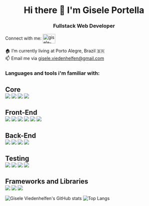 <h1 align="center">Hi there 👋 I'm Gisele Portella</h1>
<h3 align="center">Fullstack Web Developer</h3>

<p>
<span align="left">Connect with me:</span>
<a href="https://www.linkedin.com/in/gisele-viedenhelfen-6a7940212/" target="_blank"><img align="center" src="https://raw.githubusercontent.com/rahuldkjain/github-profile-readme-generator/master/src/images/icons/Social/linked-in-alt.svg" alt="gisele-viedenhelfen-portella" height="30" width="40" /></a>
</p>

   🏠 I’m currently living at Porto Alegre, Brazil 🇧🇷 </br>
   📫 Email me via gisele.viedenhelfen@gmail.com</br>

<h3 align="left">Languages and tools i'm familiar with:</h3>
<section style="">
<h2 style="margin-bottom: 0"> Core </h2>
<img src="https://img.shields.io/badge/JavaScript-F7DF1E?style=for-the-badge&logo=javascript&logoColor=black" />
<img src="https://img.shields.io/badge/TypeScript-007ACC?style=for-the-badge&logo=typescript&logoColor=white" />
<img src="https://img.shields.io/badge/Node.js-43853D?style=for-the-badge&logo=node.js&logoColor=white" />
<img src="https://img.shields.io/badge/React-20232A?style=for-the-badge&logo=react&logoColor=61DAFB" />
</section>
<section style="">
<h2 style="margin-bottom: 0"> Front-End </h2>
<img src="https://img.shields.io/badge/HTML5-E34F26?style=for-the-badge&logo=html5&logoColor=white" />
<img src="https://img.shields.io/badge/CSS3-1572B6?style=for-the-badge&logo=css3&logoColor=white" />
<img src="https://img.shields.io/badge/React_Router-CA4245?style=for-the-badge&logo=react-router&logoColor=white" />
<img src="https://img.shields.io/badge/Redux-593D88?style=for-the-badge&logo=redux&logoColor=white" />
<img src="https://img.shields.io/badge/Bootstrap-563D7C?style=for-the-badge&logo=bootstrap&logoColor=white" />
<img src="https://img.shields.io/badge/styled--components-DB7093?style=for-the-badge&logo=styled-components&logoColor=white" />
</section>

<section style="">
<h2 style="margin-bottom: 0"> Back-End </h2>
<img src="https://img.shields.io/badge/MySQL-00000F?style=for-the-badge&logo=mysql&logoColor=white" />
<img src="https://img.shields.io/badge/MongoDB-4EA94B?style=for-the-badge&logo=mongodb&logoColor=white" />
<img src="https://img.shields.io/badge/Express.js-404D59?style=for-the-badge" />
<img src="https://img.shields.io/badge/ts--node-3178C6?style=for-the-badge&logo=ts-node&logoColor=white" />
</section>

<section style="">
<h2 style="margin-bottom: 0"> Testing </h2>
<img src="https://img.shields.io/badge/-TestingLibrary-%23E33332?style=for-the-badge&logo=testing-library&logoColor=white" />
<img src="https://img.shields.io/badge/Jest-C21325?style=for-the-badge&logo=jest&logoColor=white" />
<img src="https://img.shields.io/badge/Mocha-8D6748?style=for-the-badge&logo=Mocha&logoColor=white"/>
<img src="https://img.shields.io/badge/chai-A30701?style=for-the-badge&logo=chai&logoColor=white" />
</section>

<section style="">
<h2 style="margin-bottom: 0"> Frameworks and Libraries </h2>
<img src="https://img.shields.io/badge/Docker-2CA5E0?style=for-the-badge&logo=docker&logoColor=white" />
<img src="https://img.shields.io/badge/Insomnia-5849be?style=for-the-badge&logo=Insomnia&logoColor=white"/>
<img src="https://img.shields.io/badge/JWT-000000?style=for-the-badge&logo=JSON%20web%20tokens&logoColor=white" />
</section>


![Gisele Viedenhelfen's GitHub stats](https://github-readme-stats.vercel.app/api?username=GiseleViedenhelfen&show_icons=true)
![Top Langs](https://github-readme-stats.vercel.app/api/top-langs/?username=GiseleViedenhelfen)
